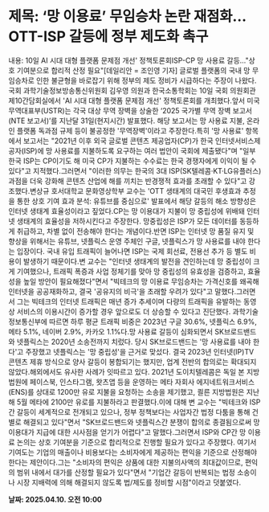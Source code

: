 # **제목: ‘망 이용료’ 무임승차 논란 재점화…OTT-ISP 갈등에 정부 제도화 촉구**

  내용: 10일 AI 시대 대형 플랫폼 문제점 개선' 정책토론회ISP-CP 망 사용료 갈등…"상호 기여분으로 합리적 산정 필요"[데일리안 = 조인영 기자] 글로벌 플랫폼의 국내 망 무임승차로 인한 불균형을 바로잡기 위해 정부의 제도 정비가 시급하다는 주장이 나왔다.국회 과학기술정보방송통신위원회 김우영 의원과 한국소통학회는 10일 국회 의원회관 제10간담회실에서 'AI 시대 대형 플랫폼 문제점 개선' 정책토론회를 개최했다.앞서 미국 무역대표부(USTR)는 각국 대상 무역 장벽을 상술한 ‘2025 국가별 무역 장벽 보고서(NTE 보고서)’를 지난달 31일(현지시간) 발표했다. 해당 보고서는 망 사용료 지불, 온라인 플랫폼 독과점 규제 등이 불공정한 '무역장벽'이라고 주장한다.특히 '망 사용료' 항목에서 보고서는 "2021년 이후 외국 글로벌 콘텐츠 제공업자(CP)가 한국 인터넷서비스제공자(ISP)에 망 사용료를 지불하도록 요구하는 여러 법안이 국회에 제출됐다"며 "일부 한국 ISP는 CP이기도 해 미국 CP가 지불하는 수수료는 한국 경쟁자에게 이익이 될 수 있다"고 지적했다.그러면서 "이러한 의무는 한국의 3대 ISP(SK텔레콤·KT·LG유플러스) 과점을 더욱 강화해 콘텐츠 산업에 해를 끼치는 반경쟁적 효과를 초래할 수 있다"고 강조했다.변상규 호서대학교 문화영상학부 교수는 'OTT 생태계의 대국민 후생효과 추정을 통한 상호 기여 효과 분석: 유튜브를 중심으로' 발표에서 해당 갈등의 해소 방향성은 인터넷 생태계 효율성이라고 짚었다.CP는 망 이용대가 지불이 망 중립성에 위배돼 인터넷 생태계의 효율성을 저하시킨다고 주장한다. 망중립성은 ISP가 모든 데이터를 동등하게 취급하고, 차별 없이 전송해야 한다는 개념이다.반면 ISP는 인터넷 망 품질 유지 및 향상을 위해서는 유튜브, 넷플릭스 운영 주체인 구글, 넷플릭스가 망 사용료를 내야 한다는 입장이다. 국내 유입 트래픽이 늘어나면 ISP는 국제 회선료, 전용선 추가 등 별도 비용이 발생하기 때문이다.변 교수는 "인터넷 생태계의 발전을 견인하는데 망 중립성이 크게 기여했으나, 트래픽 폭증과 사업 정체기를 맞아 망 중립성의 유효성을 검증하고, 효율성을 높일 방안이 필요해졌다"면서 "빅테크의 망 이용료 무임승차는 가격신호를 왜곡해 인터넷을 공공재화하고, 결국 '공유지의 비극'을 초래할 우려가 있다"고 말했다.그러면서 그는 빅테크의 인터넷 트래픽은 매년 증가 추세이며 다량의 트래픽을 유발하는 동영상 서비스의 이용시간이 증가할 경우 앞으로도 더 상승할 수 있다고 진단했다. 과학기술정보통신부에 따르면 하루 평균 트래픽 비중은 2023년 구글 30.6%, 넷플릭스 6.9%, 메타 5.1%, 네이버 2.9%, 카카오 1.1%다.망 사용료 갈등이 심화되면서 SK브로드밴드와 넷플릭스는 2020년 소송전까지 치렀다. 당시 SK브로드밴드는 '망 사용료를 내야 한다'고 주장했고 넷플릭스는 '망 중립성'을 근거로 맞섰다. 결국 2023년 인터넷(IP)TV 콘텐츠 제휴 방식으로 양사 갈등이 봉합되기는 했지만, 업계 전반의 합의로는 확대되지 않았다.해외에서도 유사한 사례가 잇따르고 있다. 2021년 도이치텔레콤은 독일 본 지방 법원에 페이스북, 인스타그램, 왓츠앱 등을 운영하는 메타 자회사 에지네트워크서비스(ENS)를 상대로 1200만 유로 지불을 요청하는 소송을 제기했고, 쾰른 지방법원은 지난해 5월 메타에 2100만 유로를 지불하라고 판결했다.이에 대해 변 교수는 "빅테크와 ISP간 갈등이 세계적으로 전개되고 있으나, 정부 정책보다는 사업자간 법정 다툼을 통해 건별로 해결되고 있다"면서 "SK브로드밴드와 넷플릭스간 분쟁이 합의로 종결됨으로써 망 이용대가 지급에 대한 시사점을 얻기가 어렵다"고 말했다.그러면서 ISP와 CP간 망 이용료 논의는 상호 기여분을 기준으로 합리적으로 진행할 필요가 있다고 주장했다. 여기서 기여도는 기업의 매출이나 비용보다는 소비자에게 제공하는 편익을 기준으로 산정해야 한다는 제안이다.그는 "소비자의 편익은 상품에 대한 지불의사액의 최대값이므로, 편익의 범위 내에서 대가를 산정할 필요가 있다"면서 "기업간 갈등이 반복되는 법정 소송이나 시장 지배력에 의해 해결되지 않도록 법/제도를 정비할 시점"이라고 덧붙였다.

  **날짜: 2025.04.10. 오전 10:00**